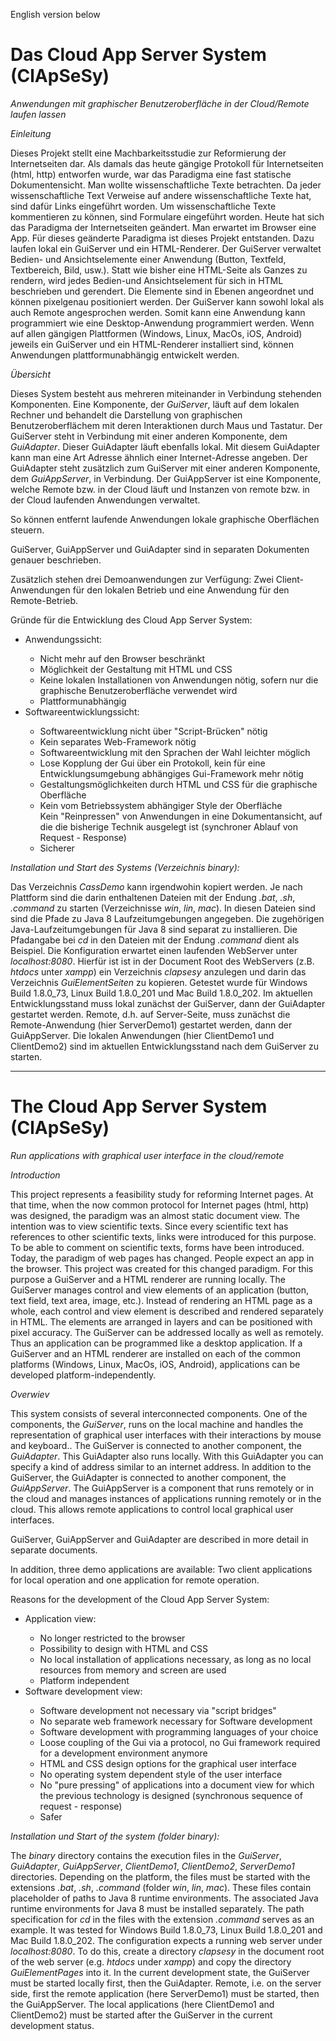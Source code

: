 English version below

<h1>Das Cloud App Server System (ClApSeSy)</h1>

*Anwendungen mit graphischer Benutzeroberfläche in der Cloud/Remote laufen lassen*

*Einleitung*

Dieses Projekt stellt eine Machbarkeitsstudie zur Reformierung der Internetseiten dar.
Als damals das heute gängige Protokoll für Internetseiten (html, http) entworfen wurde, war das Paradigma eine fast statische Dokumentensicht.
Man wollte wissenschaftliche Texte betrachten.
Da jeder wissenschaftliche Text Verweise auf andere wissenschaftliche Texte hat, sind dafür Links eingeführt worden.
Um wissenschaftliche Texte kommentieren zu können, sind Formulare eingeführt worden.
Heute hat sich das Paradigma der Internetseiten geändert.
Man erwartet im Browser eine App.
Für dieses geänderte Paradigma ist dieses Projekt entstanden.
Dazu laufen lokal ein GuiServer und ein HTML-Renderer.
Der GuiServer verwaltet Bedien- und Ansichtselemente einer Anwendung (Button, Textfeld, Textbereich, Bild, usw.).
Statt wie bisher eine HTML-Seite als Ganzes zu rendern, wird jedes Bedien-und Ansichtselement für sich in HTML beschrieben und gerendert.
Die Elemente sind in Ebenen angeordnet und können pixelgenau positioniert werden.
Der GuiServer kann sowohl lokal als auch Remote angesprochen werden.
Somit kann eine Anwendung kann programmiert wie eine Desktop-Anwendung programmiert werden.
Wenn auf allen gängigen Plattformen (Windows, Linux, MacOs, iOS, Android) jeweils ein GuiServer und ein HTML-Renderer installiert sind, können Anwendungen plattformunabhängig entwickelt werden.

*Übersicht*

Dieses System besteht aus mehreren miteinander in Verbindung stehenden Komponenten.
Eine Komponente, der _GuiServer_, läuft auf dem lokalen Rechner und behandelt die Darstellung von graphischen Benutzeroberflächem mit deren Interaktionen durch Maus und Tastatur.
Der GuiServer steht in Verbindung mit einer anderen Komponente, dem _GuiAdapter_.
Dieser GuiAdapter läuft ebenfalls lokal.
Mit diesem GuiAdapter kann man eine Art Adresse ähnlich einer Internet-Adresse angeben.
Der GuiAdapter steht zusätzlich zum GuiServer mit einer anderen Komponente, dem _GuiAppServer_, in Verbindung.
Der GuiAppServer ist eine Komponente, welche Remote bzw. in der Cloud läuft und Instanzen von remote bzw. in der Cloud laufenden Anwendungen verwaltet.

So können entfernt laufende Anwendungen lokale graphische Oberflächen steuern.

GuiServer, GuiAppServer und GuiAdapter sind in separaten Dokumenten genauer beschrieben.

Zusätzlich stehen drei Demoanwendungen zur Verfügung: Zwei Client-Anwendungen für den lokalen Betrieb und eine Anwendung für den Remote-Betrieb.

Gründe für die Entwicklung des Cloud App Server System:

<ul>
<li>Anwendungssicht:</li>
<ul>
<li>Nicht mehr auf den Browser beschränkt</li>
<li>Möglichkeit der Gestaltung mit HTML und CSS</li>
<li>Keine lokalen Installationen von Anwendungen nötig, sofern nur die graphische Benutzeroberfläche verwendet wird</li>
<li>Plattformunabhängig</li>
</ul>
<li>Softwareentwicklungssicht:</li>
<ul>
<li>Softwareentwicklung nicht über "Script-Brücken" nötig</li>
<li>Kein separates Web-Framework nötig</li>
<li>Softwareentwicklung mit den Sprachen der Wahl leichter möglich</li>
<li>Lose Kopplung der Gui über ein Protokoll, kein für eine Entwicklungsumgebung abhängiges Gui-Framework mehr nötig</li>
<li>Gestaltungsmöglichkeiten durch HTML und CSS für die graphische Oberfläche</li>
<li>Kein vom Betriebssystem abhängiger Style der Oberfläche</li>
</li>Kein "Reinpressen" von Anwendungen in eine Dokumentansicht, auf die die bisherige Technik ausgelegt ist (synchroner Ablauf von Request - Response)</li>
<li>Sicherer</li>
</ul>
</ul>

*Installation und Start des Systems (Verzeichnis _binary_):*

Das Verzeichnis _CassDemo_ kann irgendwohin kopiert werden.
Je nach Plattform sind die darin enthaltenen Dateien mit der Endung _.bat_, _.sh_, _.command_ zu starten (Verzeichnisse _win_, _lin_, _mac_).
In diesen Dateien sind sind  die Pfade zu Java 8 Laufzeitumgebungen angegeben.
Die zugehörigen Java-Laufzeitumgebungen für Java 8 sind separat zu installieren.
Die Pfadangabe bei _cd_ in den Dateien mit der Endung _.command_ dient als Beispiel.
Die Konfiguration erwartet einen laufenden WebServer unter _localhost:8080_.
Hierfür ist ist in der Document Root des WebServers (z.B. _htdocs_ unter _xampp_) ein Verzeichnis _clapsesy_ anzulegen und darin das Verzeichnis _GuiElementSeiten_ zu kopieren.
Getestet wurde für Windows Build 1.8.0_73, Linux Build 1.8.0_201 und Mac Build 1.8.0_202.
Im aktuellen Entwicklungsstand muss lokal zunächst der GuiServer, dann der GuiAdapter gestartet werden. Remote, d.h. auf Server-Seite, muss zunächst die Remote-Anwendung (hier ServerDemo1) gestartet werden, dann der GuiAppServer. Die lokalen Anwendungen (hier ClientDemo1 und ClientDemo2) sind im aktuellen Entwicklungsstand nach dem GuiServer zu starten.

---------------------------

<h1>The Cloud App Server System (ClApSeSy)</h1>

*Run applications with graphical user interface in the cloud/remote*

*Introduction*

This project represents a feasibility study for reforming Internet pages.
At that time, when the now common protocol for Internet pages (html, http) was designed, the paradigm was an almost static document view.
The intention was to view scientific texts.
Since every scientific text has references to other scientific texts, links were introduced for this purpose.
To be able to comment on scientific texts, forms have been introduced.
Today, the paradigm of web pages has changed.
People expect an app in the browser.
This project was created for this changed paradigm.
For this purpose a GuiServer and a HTML renderer are running locally.
The GuiServer manages control and view elements of an application (button, text field, text area, image, etc.).
Instead of rendering an HTML page as a whole, each control and view element is described and rendered separately in HTML.
The elements are arranged in layers and can be positioned with pixel accuracy.
The GuiServer can be addressed locally as well as remotely.
Thus an application can be programmed like a desktop application.
If a GuiServer and an HTML renderer are installed on each of the common platforms (Windows, Linux, MacOs, iOS, Android), applications can be developed platform-independently.

*Overwiev*

This system consists of several interconnected components.
One of the components, the _GuiServer_, runs on the local machine and handles the representation of graphical user interfaces with their interactions by mouse and keyboard..
The GuiServer is connected to another component, the _GuiAdapter_.
This GuiAdapter also runs locally.
With this GuiAdapter you can specify a kind of address similar to an internet address.
In addition to the GuiServer, the GuiAdapter is connected to another component, the _GuiAppServer_.
The GuiAppServer is a component that runs remotely or in the cloud and manages instances of applications running remotely or in the cloud.
This allows remote applications to control local graphical user interfaces.

GuiServer, GuiAppServer and GuiAdapter are described in more detail in separate documents.

In addition, three demo applications are available: Two client applications for local operation and one application for remote operation.

Reasons for the development of the Cloud App Server System:

<ul>
<li>Application view:</li>
<ul>
<li>No longer restricted to the browser</li>
<li>Possibility to design with HTML and CSS</li>
<li>No local installation of applications necessary, as long as no local resources from memory and screen are used</li>
<li>Platform independent</li>
</ul>
<li>Software development view:</li>
<ul>
<li>Software development not necessary via "script bridges"</li>
<li>No separate web framework necessary for Software development</li>
<li>Software development with programming languages of your choice</li>
<li>Loose coupling of the Gui via a protocol, no Gui framework required for a development environment anymore</li>
<li>HTML and CSS design options for the graphical user interface</li>
<li>No operating system dependent style of the user interface</li>
<li>No "pure pressing" of applications into a document view for which the previous technology is designed (synchronous sequence of request - response)</li>
<li>Safer</li>
</ul>
</ul>


*Installation und Start of the system (folder _binary_):*

The _binary_ directory contains the execution files in the _GuiServer_, _GuiAdapter_, _GuiAppServer_, _ClientDemo1_, _ClientDemo2_, _ServerDemo1_ directories.
Depending on the platform, the files must be started with the extensions _.bat_, _.sh_, _.command_ (folder _win_, _lin_, _mac_).
These files contain placeholder of paths to Java 8 runtime environments.
The associated Java runtime environments for Java 8 must be installed separately.
The path specification for _cd_ in the files with the extension _.command_ serves as an example.
It was tested for Windows Build 1.8.0_73, Linux Build 1.8.0_201 and Mac Build 1.8.0_202.
The configuration expects a running web server under _localhost:8080_.
To do this, create a directory _clapsesy_ in the document root of the web server (e.g. _htdocs_ under _xampp_) and copy the directory _GuiElementPages_ into it.
In the current development state, the GuiServer must be started locally first, then the GuiAdapter. Remote, i.e. on the server side, first the remote application (here ServerDemo1) must be started, then the GuiAppServer. The local applications (here ClientDemo1 and ClientDemo2) must be started after the GuiServer in the current development status.
